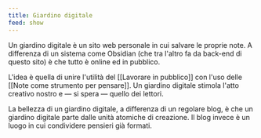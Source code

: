 ```yaml
---
title: Giardino digitale
feed: show
---
```


Un giardino digitale è un sito web personale in cui salvare le proprie note. A differenza di un sistema come Obsidian (che tra l'altro fa da back-end di questo sito) è che tutto è online ed in pubblico. 

L'idea è quella di unire l'utilità del [[Lavorare in pubblico]] con l'uso delle [[Note come strumento per pensare]]. Un giardino digitale stimola l'atto creativo nostro e — si spera — quello dei lettori. 

La bellezza di un giardino digitale, a differenza di un regolare blog, è che un giardino digitale parte dalle unità atomiche di creazione. Il blog invece è un luogo in cui condividere pensieri già formati. 
